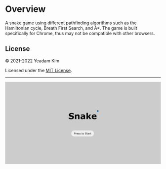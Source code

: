# Overview

A snake game using different pathfinding algorithms such as the Hamiltonian cycle, Breath First Search, and A*. The game is built specifically for Chrome, thus may not be compatible with other browsers. 

## License

© 2021-2022 Yeadam Kim

Licensed under the [MIT License](LICENSE).

---

![screenshot](/images/screenshot.png)
